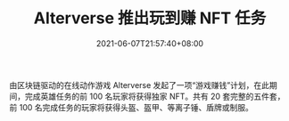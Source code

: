 ﻿---
title: "Alterverse 推出玩到赚 NFT 任务"
date: 2021-06-07T21:57:40+08:00
lastmod: 2021-06-07T16:45:40+08:00
draft: false
authors: ["Mandy"]
description: "由区块链驱动的在线动作游戏 Alterverse 发起了一项“游戏赚钱”计划，在此期间，完成英雄任务的前 100 名玩家将获得独家 NFT。共有 20 套完整的五件套，前 100 名完成任务的玩家将获得头盔、盔甲、等离子锤、盾牌或制服。"
featuredImage: "alterverse-launches-play-to-earn-nft-quest.png"
tags: ["Action Game","动作游戏","Play to Earn"]
categories: ["news"]
news: ["动作游戏"]
weight: 
lightgallery: true
pinned: false
recommend: false
recommend1: false
---

由区块链驱动的在线动作游戏 Alterverse 发起了一项“游戏赚钱”计划，在此期间，完成英雄任务的前 100 名玩家将获得独家 NFT。共有 20 套完整的五件套，前 100 名完成任务的玩家将获得头盔、盔甲、等离子锤、盾牌或制服。

<!--more-->

